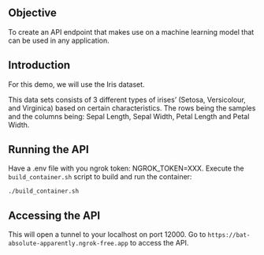 ## Objective
To create an API endpoint that makes use on a machine learning model that can be used in any application.

## Introduction
For this demo, we will use the Iris dataset.

This data sets consists of 3 different types of irises’ (Setosa, Versicolour, and Virginica) based on certain characteristics. The rows being the samples and the columns being: Sepal Length, Sepal Width, Petal Length and Petal Width.

## Running the API
Have a .env file with you ngrok token: NGROK_TOKEN=XXX. Execute the `build_container.sh` script to build and run the container:
```
./build_container.sh
```

## Accessing the API
This will open a tunnel to your localhost on port 12000. Go to `https://bat-absolute-apparently.ngrok-free.app` to access the API.